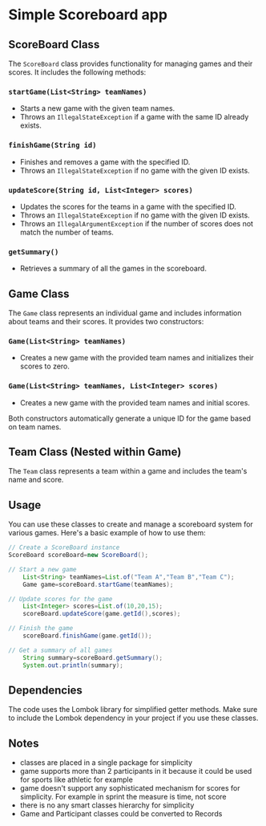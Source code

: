 # Simple Scoreboard app

## ScoreBoard Class

The `ScoreBoard` class provides functionality for managing games and their scores. It includes the following methods:

### `startGame(List<String> teamNames)`

- Starts a new game with the given team names.
- Throws an `IllegalStateException` if a game with the same ID already exists.

### `finishGame(String id)`

- Finishes and removes a game with the specified ID.
- Throws an `IllegalStateException` if no game with the given ID exists.

### `updateScore(String id, List<Integer> scores)`

- Updates the scores for the teams in a game with the specified ID.
- Throws an `IllegalStateException` if no game with the given ID exists.
- Throws an `IllegalArgumentException` if the number of scores does not match the number of teams.

### `getSummary()`

- Retrieves a summary of all the games in the scoreboard.

## Game Class

The `Game` class represents an individual game and includes information about teams and their scores. It provides two
constructors:

### `Game(List<String> teamNames)`

- Creates a new game with the provided team names and initializes their scores to zero.

### `Game(List<String> teamNames, List<Integer> scores)`

- Creates a new game with the provided team names and initial scores.

Both constructors automatically generate a unique ID for the game based on team names.

## Team Class (Nested within Game)

The `Team` class represents a team within a game and includes the team's name and score.

## Usage

You can use these classes to create and manage a scoreboard system for various games. Here's a basic example of how to
use them:

```java
// Create a ScoreBoard instance
ScoreBoard scoreBoard=new ScoreBoard();

// Start a new game
    List<String> teamNames=List.of("Team A","Team B","Team C");
    Game game=scoreBoard.startGame(teamNames);

// Update scores for the game
    List<Integer> scores=List.of(10,20,15);
    scoreBoard.updateScore(game.getId(),scores);

// Finish the game
    scoreBoard.finishGame(game.getId());

// Get a summary of all games
    String summary=scoreBoard.getSummary();
    System.out.println(summary);
```

## Dependencies

The code uses the Lombok library for simplified getter methods. Make sure to include the Lombok dependency in your
project if you use these classes.

## Notes

- classes are placed in a single package for simplicity
- game supports more than 2 participants in it because it could be used for sports like athletic for example
- game doesn't support any sophisticated mechanism for scores for simplicity. For example in sprint the measure is time,
  not score
- there is no any smart classes hierarchy for simplicity
- Game and Participant classes could be converted to Records